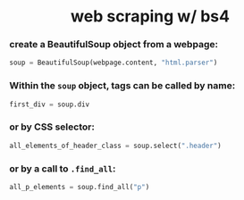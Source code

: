 <div align="center">
  
# web scraping w/ bs4

</div>

### create a BeautifulSoup object from a webpage:
```py
soup = BeautifulSoup(webpage.content, "html.parser")
```

### Within the `soup` object, tags can be called by name:
```py
first_div = soup.div
```

### or by CSS selector:
```py
all_elements_of_header_class = soup.select(".header")
```

### or by a call to `.find_all`:
```py
all_p_elements = soup.find_all("p")
```
